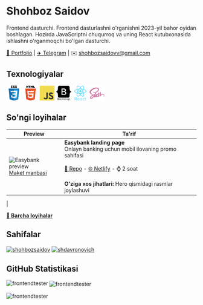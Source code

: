 # Shohboz Saidov

Frontend dasturchi. Frontend dasturlashni o'rganishni 2023-yil bahor oyidan boshlagan. Hozirda JavaScriptni chuqurroq va uning React kutubxonasida ishlashni o'rganmoqchi bo'lgan dasturchi.

[💼 Portfolio](https://frontendtester.uz) | [✈️ Telegram](https://t.me/ShohbozS) | ✉️ shohbozsaidovv@gmail.com

## Texnologiyalar

<p align="left">
  <a href="https://www.w3schools.com/css/" target="_blank" rel="noreferrer"><img src="https://raw.githubusercontent.com/devicons/devicon/master/icons/css3/css3-original-wordmark.svg" alt="css3" width="40" height="40"/></a>
  <a href="https://www.w3.org/html/" target="_blank" rel="noreferrer"><img src="https://raw.githubusercontent.com/devicons/devicon/master/icons/html5/html5-original-wordmark.svg" alt="html5" width="40" height="40"/></a>
  <a href="https://developer.mozilla.org/en-US/docs/Web/JavaScript" target="_blank" rel="noreferrer"><img src="https://raw.githubusercontent.com/devicons/devicon/master/icons/javascript/javascript-original.svg" alt="javascript" width="40" height="40"/></a>
  <a href="https://getbootstrap.com" target="_blank" rel="noreferrer"><img src="https://raw.githubusercontent.com/devicons/devicon/master/icons/bootstrap/bootstrap-plain-wordmark.svg" alt="bootstrap" width="40" height="40"/></a>
  <a href="https://reactjs.org/" target="_blank" rel="noreferrer"><img src="https://raw.githubusercontent.com/devicons/devicon/master/icons/react/react-original-wordmark.svg" alt="react" width="40" height="40"/></a>
  <a href="https://sass-lang.com" target="_blank" rel="noreferrer"><img src="https://raw.githubusercontent.com/devicons/devicon/master/icons/sass/sass-original.svg" alt="sass" width="40" height="40"/></a>
</p>

## So'ngi loyihalar

| Preview | Ta'rif |
|---|---|
| <img src="https://res.cloudinary.com/dz209s6jk/image/upload/q_auto,w_700/Challenges/o4iyywkwjc31epcmsmyo.jpg" alt="Easybank preview" width="250"/><br>[Maket manbasi](https://www.frontendmentor.io/challenges/easybank-landing-page-WaUhkoDN) | **Easybank landing page** <br>Onlayn banking uchun mobil ilovaning promo sahifasi <br><br> <a href="https://github.com/frontendtester/easybank">🧾 Repo</a> - <a href="https://shs-easybank.netlify.app/" target="_blank">🌐 Netlify</a> - ⌚ 2 soat<br><br> **O'ziga xos jihatlari:** Hero qismidagi rasmlar joylashuvi |
| 

**<a href="https://frontendtester.uz" target="_blank">💼 Barcha loyihalar</a>**



## Sahifalar

<p align="left">
<a href="https://fb.com/shohbozsaidov" target="blank"><img align="center" src="https://raw.githubusercontent.com/rahuldkjain/github-profile-readme-generator/master/src/images/icons/Social/facebook.svg" alt="shohbozsaidov" height="30" width="40" /></a>
<a href="https://instagram.com/shdavronovich" target="blank"><img align="center" src="https://raw.githubusercontent.com/rahuldkjain/github-profile-readme-generator/master/src/images/icons/Social/instagram.svg" alt="shdavronovich" height="30" width="40" /></a>
</p>

## GitHub Statistikasi
<p><img align="left" src="https://github-readme-stats.vercel.app/api/top-langs/?username=saidovshohboz" alt="frontendtester"></p>

<p>&nbsp;<img align="center" src="https://github-readme-stats.vercel.app/api?username=saidovshohboz&show_icons=true" alt="frontendtester"></p>

<p><img align="center" src="https://streak-stats.demolab.com/?user=saidovshohboz" alt="frontendtester"></p>

